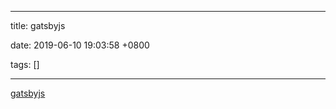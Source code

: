 
---

title: gatsbyjs

date: 2019-06-10 19:03:58 +0800

tags: []

---
[gatsbyjs](https://www.gatsbyjs.org/)


